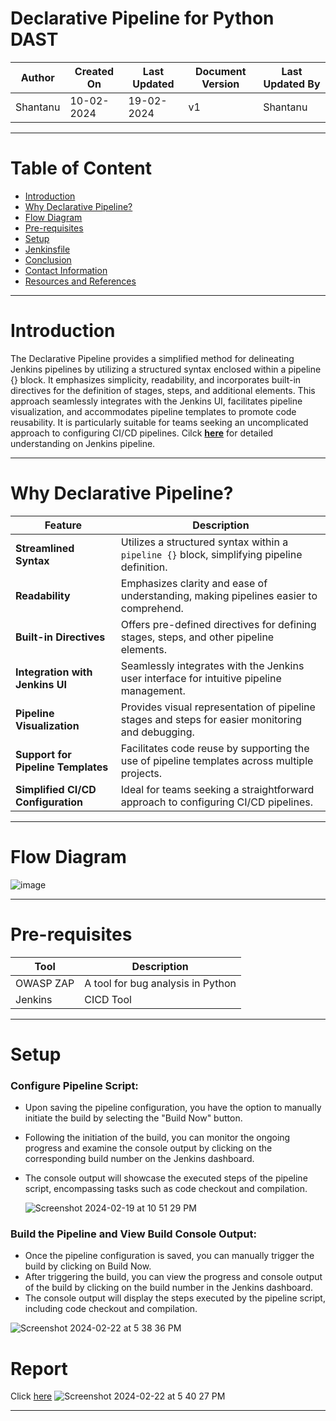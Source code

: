 # Declarative Pipeline for Python DAST
| Author | Created On | Last Updated | Document Version | Last Updated By |
| ------ | ---------- | ------------ | ---------------- | --------------- |
| Shantanu | 10-02-2024 | 19-02-2024   |         v1     |     Shantanu    |
***

# Table of Content
+ [Introduction](#Introduction)
+ [Why Declarative Pipeline?](#Why-Declarative-Pipeline)
+ [Flow Diagram](#Flow-Diagram)
+ [Pre-requisites](#Pre-requisites)
+ [Setup](#Setup)
+ [Jenkinsfile](#Jenkinsfile)
+ [Conclusion](#Conclusion)
+ [Contact Information](#Contact-Information)
+ [Resources and References](#Resources-and-References)
***

# Introduction
The Declarative Pipeline provides a simplified method for delineating Jenkins pipelines by utilizing a structured syntax enclosed within a pipeline {} block. It emphasizes simplicity, readability, and incorporates built-in directives for the definition of stages, steps, and additional elements. This approach seamlessly integrates with the Jenkins UI, facilitates pipeline visualization, and accommodates pipeline templates to promote code reusability. It is particularly suitable for teams seeking an uncomplicated approach to configuring CI/CD pipelines. Cilck [**here**](https://github.com/avengers-p7/Documentation/blob/main/Application_CI/Implementation/GenericDoc/jenkinsPipeline.md) for detailed understanding on Jenkins pipeline.

***

# Why Declarative Pipeline?

| Feature                      | Description                                                                                       |
| ---------------------------- | ------------------------------------------------------------------------------------------------- |
| **Streamlined Syntax**       | Utilizes a structured syntax within a `pipeline {}` block, simplifying pipeline definition.       |
| **Readability**              | Emphasizes clarity and ease of understanding, making pipelines easier to comprehend.            |
| **Built-in Directives**      | Offers pre-defined directives for defining stages, steps, and other pipeline elements.           |
| **Integration with Jenkins UI** | Seamlessly integrates with the Jenkins user interface for intuitive pipeline management.      |
| **Pipeline Visualization**   | Provides visual representation of pipeline stages and steps for easier monitoring and debugging. |
| **Support for Pipeline Templates** | Facilitates code reuse by supporting the use of pipeline templates across multiple projects.   |
| **Simplified CI/CD Configuration** | Ideal for teams seeking a straightforward approach to configuring CI/CD pipelines.               |

***

# Flow Diagram

![image](https://github.com/CodeOps-Hub/Documentation/assets/156056364/11f2441f-3b0d-4aa8-abff-e0e45ca75e1d)
***

# Pre-requisites
| Tool   | Description                          | 
|--------|--------------------------------------|
| OWASP ZAP | A tool for bug analysis in Python | 
| Jenkins | CICD Tool                          |  
***

# Setup

### Configure Pipeline Script:

* Upon saving the pipeline configuration, you have the option to manually initiate the build by selecting the "Build Now" button.

* Following the initiation of the build, you can monitor the ongoing progress and examine the console output by clicking on the corresponding build number on the Jenkins dashboard.
* The console output will showcase the executed steps of the pipeline script, encompassing tasks such as code checkout and compilation.

    ![Screenshot 2024-02-19 at 10 51 29 PM](https://github.com/CodeOps-Hub/Documentation/assets/156056364/62b2b6f0-aab4-43a4-aecc-401eaf91ff97)

### Build the Pipeline and View Build Console Output:
* Once the pipeline configuration is saved, you can manually trigger the build by clicking on Build Now.
* After triggering the build, you can view the progress and console output of the build by clicking on the build number in the Jenkins dashboard.
* The console output will display the steps executed by the pipeline script, including code checkout and compilation.

![Screenshot 2024-02-22 at 5 38 36 PM](https://github.com/CodeOps-Hub/Documentation/assets/156056364/9bcf3d1b-9fb3-4c33-93d3-464136dd2f86)

# Report
Click [here]()
![Screenshot 2024-02-22 at 5 40 27 PM](https://github.com/CodeOps-Hub/Documentation/assets/156056364/807d9ba1-6630-4993-b95d-bf9f20e1c5a0)


***

# 
